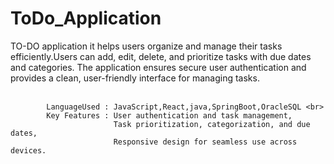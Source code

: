 # ToDo_Application
 TO-DO application it helps users organize and manage their tasks efficiently.Users can add, edit, delete, and prioritize 
tasks with due dates and categories. The application ensures secure user authentication and provides a clean, user-friendly interface for 
managing tasks. <br>
<br>

            LanguageUsed : JavaScript,React,java,SpringBoot,OracleSQL <br>
            Key Features : User authentication and task management,
                           Task prioritization, categorization, and due dates,
                           Responsive design for seamless use across devices.
